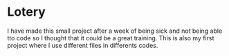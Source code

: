 # Lotery

I have made this small project after a week of being sick and not being able tto code so  I thought that it could be a great training.
This is also my first project where I use different files in differents codes.
